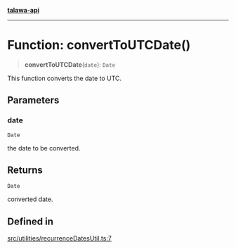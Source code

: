 [**talawa-api**](../../../README.md)

***

# Function: convertToUTCDate()

> **convertToUTCDate**(`date`): `Date`

This function converts the date to UTC.

## Parameters

### date

`Date`

the date to be converted.

## Returns

`Date`

converted date.

## Defined in

[src/utilities/recurrenceDatesUtil.ts:7](https://github.com/Suyash878/talawa-api/blob/f376d03c37e9acd046e7cc983947432c95f74442/src/utilities/recurrenceDatesUtil.ts#L7)
